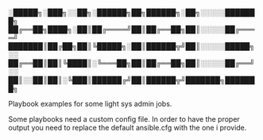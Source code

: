 ░█████╗░███╗░░██╗░██████╗██╗██████╗░██╗░░░░░███████╗
██╔══██╗████╗░██║██╔════╝██║██╔══██╗██║░░░░░██╔════╝
███████║██╔██╗██║╚█████╗░██║██████╦╝██║░░░░░█████╗░░
██╔══██║██║╚████║░╚═══██╗██║██╔══██╗██║░░░░░██╔══╝░░
██║░░██║██║░╚███║██████╔╝██║██████╦╝███████╗███████╗
                           
Playbook examples for some light sys admin jobs. 

Some playbooks need a custom config file. In order to have the proper output you need to replace the default ansible.cfg with the one i provide.
